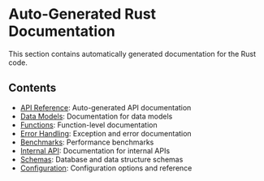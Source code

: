 # Auto-Generated Rust Documentation

This section contains automatically generated documentation for the Rust code.

## Contents

- [API Reference](api/): Auto-generated API documentation
- [Data Models](models/): Documentation for data models
- [Functions](functions/): Function-level documentation
- [Error Handling](error_handling/): Exception and error documentation
- [Benchmarks](benchmarks/): Performance benchmarks
- [Internal API](internal/): Documentation for internal APIs
- [Schemas](schemas/): Database and data structure schemas
- [Configuration](configuration/): Configuration options and reference
